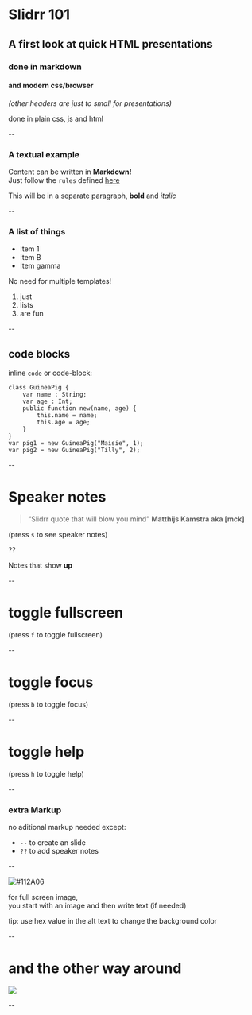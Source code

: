 # Slidrr 101

## A first look at quick HTML presentations

### done in markdown

#### and modern css/browser

_(other headers are just to small for presentations)_

done in plain css, js and html

--

### A textual example

Content can be written in **Markdown!**  
Just follow the `rules` defined [here](https://daringfireball.net/projects/markdown/)

This will be in a separate paragraph, **bold** and _italic_

--

### A list of things

* Item 1
* Item B
* Item gamma

No need for multiple templates!

1. just
2. lists
4. are fun

--

## code blocks

inline `code` or code-block:

```
class GuineaPig {
	var name : String;
	var age : Int;
	public function new(name, age) {
		this.name = name;
		this.age = age;
	}
}
var pig1 = new GuineaPig("Maisie", 1);
var pig2 = new GuineaPig("Tilly", 2);
```

--

# Speaker notes

> “Slidrr quote that will blow you mind”
**Matthijs Kamstra aka [mck]**

(press `s` to see speaker notes)

??

Notes that show **up**

--

# toggle fullscreen

(press `f` to toggle fullscreen)


--

# toggle focus

(press `b` to toggle focus)


--

# toggle help

(press `h` to toggle help)


--

### extra Markup

no aditional markup needed except:

- `--` to create an slide
- `??` to add speaker notes

--

![#112A06](https://i.ytimg.com/vi/BpbJ0lHFLLw/maxresdefault.jpg)

for full screen image,   
you start with an image and then write text (if needed)

tip: use hex value in the alt text to change the background color

--

# and the other way around

![](http://themodernmage.com/wp-content/uploads/2013/08/Mecha_in_blue_by_LordHannu-660x350.jpg)

--

